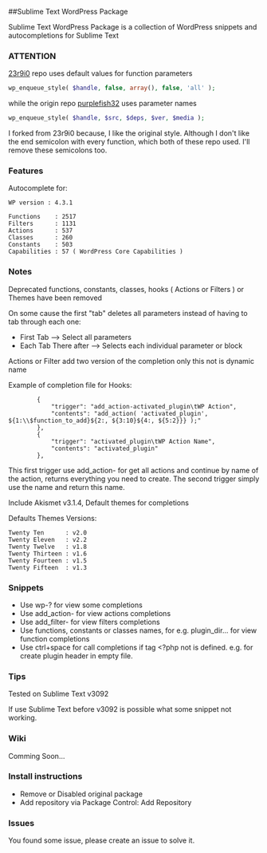 ##Sublime Text WordPress Package

Sublime Text WordPress Package is a collection of WordPress snippets and autocompletions for Sublime Text

### ATTENTION
[23r9i0](https://github.com/23r9i0/sublime-text-wordpress) repo uses default values for function parameters 
```php
wp_enqueue_style( $handle, false, array(), false, 'all' );
```
while the origin repo [purplefish32](https://github.com/purplefish32/sublime-text-2-wordpress) uses parameter names
```php
wp_enqueue_style( $handle, $src, $deps, $ver, $media );
```
I forked from 23r9i0 because, I like the original style. Although I don't like the end semicolon with every function, which both of these repo used. I'll remove these semicolons too.

### Features

Autocomplete for:

    WP version : 4.3.1

    Functions    : 2517
    Filters      : 1131
    Actions      : 537
    Classes      : 260
    Constants    : 503
    Capabilities : 57 ( WordPress Core Capabilities )


### Notes

Deprecated functions, constants, classes, hooks ( Actions or Filters ) or Themes have been removed

On some cause the first "tab" deletes all parameters instead of having to tab through each one:

- First Tab --> Select all parameters
- Each Tab There after --> Selects each individual parameter or block

Actions or Filter add two version of the completion only this not is dynamic name

Example of completion file for Hooks:
```
        {
            "trigger": "add_action-activated_plugin\tWP Action",
            "contents": "add_action( 'activated_plugin', ${1:\\$function_to_add}${2:, ${3:10}${4:, ${5:2}}} );"
        },
        {
            "trigger": "activated_plugin\tWP Action Name",
            "contents": "activated_plugin"
        },
```
This first trigger use add_action- for get all actions and continue by name of the action, returns everything you need to create.
The second trigger simply use the name and return this name.

Include Akismet v3.1.4, Default themes for completions

Defaults Themes Versions:

    Twenty Ten      : v2.0
    Twenty Eleven   : v2.2
    Twenty Twelve   : v1.8
    Twenty Thirteen : v1.6
    Twenty Fourteen : v1.5
    Twenty Fifteen  : v1.3

### Snippets

* Use wp-? for view some completions
* Use add_action- for view actions completions
* Use add_filter- for view filters completions
* Use functions, constants or classes names, for e.g. plugin_dir... for view function completions
* Use ctrl+space for call completions if tag <?php not is defined. e.g. for create plugin header in empty file.

### Tips

Tested on Sublime Text v3092

If use Sublime Text before v3092 is possible what some snippet not working.

### Wiki

Comming Soon...


###  Install instructions

- Remove or Disabled original package
- Add repository via Package Control: Add Repository

### Issues

You found some issue, please create an issue to solve it.
